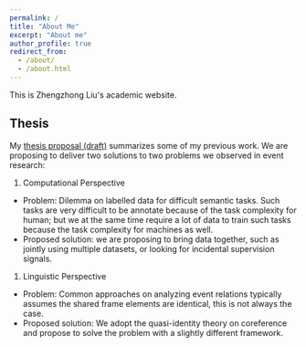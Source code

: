 ```yaml
---
permalink: /
title: "About Me"
excerpt: "About me"
author_profile: true
redirect_from: 
  - /about/
  - /about.html
---
```


This is Zhengzhong Liu's academic website.

Thesis
---
My [thesis proposal (draft)](https://hunterhector.github.io/files/thesis/proposal_draft.pdf) summarizes some of my previous work. We are proposing to deliver two solutions to two problems we observed in event research:
1. Computational Perspective
  - Problem: Dilemma on labelled data for difficult semantic tasks. Such tasks are very difficult to be annotate because of the task complexity for human; but we at the same time require a lot of data to train such tasks because the task complexity for machines as well. 
  - Proposed solution: we are proposing to bring data together, such as jointly using multiple datasets, or looking for incidental supervision signals.
1. Linguistic Perspective
  - Problem: Common approaches on analyzing event relations typically assumes the shared frame elements are identical, this is not always the case.
  - Proposed solution: We adopt the quasi-identity theory on coreference and propose to solve the problem with a slightly different framework.

